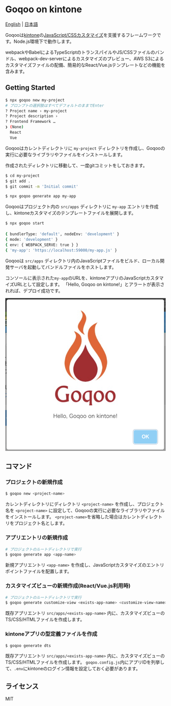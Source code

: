 # Goqoo on kintone

[English](/README.md) | [日本語](/README.ja.md)

Goqooは[kintone](https://kintone.cybozu.co.jp/)の[JavaScript/CSSカスタマイズ](https://developer.cybozu.io/hc/ja/articles/210064823)を支援するフレームワークです。Node.js環境下で動作します。

webpackやBabelによるTypeScriptのトランスパイルやJS/CSSファイルのバンドル、webpack-dev-serverによるカスタマイズのプレビュー、AWS S3によるカスタマイズファイルの配備、簡易的なReact/Vue.jsテンプレートなどの機能を含みます。

## Getting Started

```sh
$ npx goqoo new my-project
# プロンプトの選択肢はすべてデフォルトのままでEnter
? Project name › my-project
? Project description › 
? Frontend Framework … 
❯ (None)
  React
  Vue
```
Goqooはカレントディレクトリに `my-project` ディレクトリを作成し、Goqooの実行に必要なライブラリやファイルをインストールします。

作成されたディレクトリに移動して、一度gitコミットをしておきます。
```sh
$ cd my-project
$ git add .
$ git commit -m 'Initial commit'
```

```sh
$ npx goqoo generate app my-app
```
Goqooはプロジェクト内の `src/apps` ディレクトリに `my-app` エントリを作成し、kintoneカスタマイズのテンプレートファイルを展開します。

```sh
$ npx goqoo start

{ bundlerType: 'default', nodeEnv: 'development' }
{ mode: 'development' }
{ env: { WEBPACK_SERVE: true } }
{ 'my-app': 'https://localhost:59000/my-app.js' }
```
Goqooは `src/apps` ディレクトリ内のJavaScriptファイルをビルド、ローカル開発サーバを起動してバンドルファイルをホストします。

コンソールに表示された`my-app`のURLを、kintoneアプリのJavaScriptカスタマイズURLとして設定します。
「Hello, Goqoo on kintone!」とアラートが表示されれば、デプロイ成功です。

![Hello Goqoo](/img/hello-goqoo.png "Hello Goqoo")

## コマンド

### プロジェクトの新規作成

```sh
$ goqoo new <project-name>
```
カレントディレクトリにディレクトリ `<project-name>` を作成し、プロジェクト名を `<project-name>` に設定して、Goqooの実行に必要なライブラリやファイルをインストールします。
`<project-name>`を省略した場合はカレントディレクトリをプロジェクト名とします。

### アプリエントリの新規作成

```sh
# プロジェクトのルートディレクトリで実行
$ goqoo generate app <app-name>
```
新規アプリエントリ `<app-name>` を作成し、JavaScriptカスタマイズのエントリポイントファイルを配置します。

### カスタマイズビューの新規作成(React/Vue.js利用時)

```sh
# プロジェクトのルートディレクトリで実行
$ goqoo generate customize-view <exists-app-name> <customize-view-name>
```
既存アプリエントリ `src/apps/<exists-app-name>` 内に、カスタマイズビューのTS/CSS/HTMLファイルを作成します。

### kintoneアプリの型定義ファイルを作成

```sh
$ goqoo generate dts
```
既存アプリエントリ `src/apps/<exists-app-name>` 内に、カスタマイズビューのTS/CSS/HTMLファイルを作成します。
`goqoo.config.js`内にアプリIDを列挙して、`.env`にkintoneのログイン情報を設定しておく必要があります。

## ライセンス

MIT
